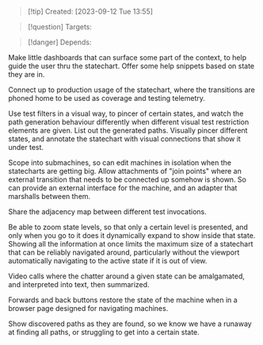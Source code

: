
>[!tip] Created: [2023-09-12 Tue 13:55]

>[!question] Targets: 

>[!danger] Depends: 

Make little dashboards that can surface some part of the context, to help guide the user thru the statechart.  Offer some help snippets based on state they are in.

Connect up to production usage of the statechart, where the transitions are phoned home to be used as coverage and testing telemetry.

Use test filters in a visual way, to pincer of certain states, and watch the path generation behaviour differently when different visual test restriction elements are given. 
List out the generated paths.
Visually pincer different states, and annotate the statechart with visual connections that show it under test.

Scope into submachines, so can edit machines in isolation when the statecharts are getting big.  Allow attachments of "join points" where an external transition that needs to be connected up somehow is shown.  So can provide an external interface for the machine, and an adapter that marshalls between them.

Share the adjacency map between different test invocations.

Be able to zoom state levels, so that only a certain level is presented, and only when you go to it does it dynamically expand to show inside that state.  Showing all the information at once limits the maximum size of a statechart that can be reliably navigated around, particularly without the viewport automatically navigating to the active state if it is out of view.

Video calls where the chatter around a given state can be amalgamated, and interpreted into text, then summarized.

Forwards and back buttons restore the state of the machine when in a browser page designed for navigating machines.

Show discovered paths as they are found, so we know we have a runaway at finding all paths, or struggling to get into a certain state.